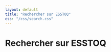 ```yaml
---
layout: default
title: "Rechercher sur ESSTOQ"
css: "/css/search.css"
---
```


# Rechercher sur ESSTOQ

<div id="google-custom-search">
<script>
  (function() {
    var cx = '012463269255929459143:2hi-bq_k_oy';
    var gcse = document.createElement('script');
    gcse.type = 'text/javascript';
    gcse.async = true;
    gcse.src = 'https://cse.google.com/cse.js?cx=' + cx;
    var s = document.getElementsByTagName('script')[0];
    s.parentNode.insertBefore(gcse, s);
  })();
</script>
<gcse:searchbox></gcse:searchbox>
<gcse:searchresults></gcse:searchresults>
</div>
